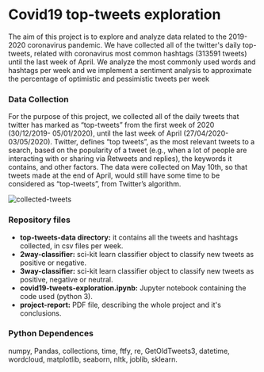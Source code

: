 # Covid19 top-tweets exploration
The aim of this project is to explore and analyze data related to the 2019-2020 coronavirus pandemic. We have collected all of the twitter's daily top-tweets, related with coronavirus most common hashtags (313591 tweets) until the last week of April. We analyze the most commonly used words and hashtags per week and we implement a sentiment analysis to approximate the percentage of optimistic and pessimistic tweets per week

### Data Collection
For the purpose of this project, we collected all of the daily tweets that twitter has marked as “top-tweets” from the first week of 2020 (30/12/2019- 05/01/2020), until the last week of April (27/04/2020-03/05/2020). Twitter, defines “top tweets”, as the most relevant tweets to a search, based on the popularity of a tweet (e.g., when a lot of people are interacting with or sharing via Retweets and replies), the keywords it contains, and other factors. The data were collected on May 10th, so that tweets made at the end of April, would still have some time to be considered as “top-tweets”, from Twitter’s algorithm.

![collected-tweets](https://anjelo.ml/github-images/covid19-top-tweets-exploration/collected-tweets.png)

### Repository files
- **top-tweets-data directory:** it contains all the tweets and hashtags collected, in csv files per week.
- **2way-classifier:** sci-kit learn classifier object to classify new tweets as positive or negative.
- **3way-classifier:** sci-kit learn classifier object to classify new tweets as positive, negative or neutral.
- **covid19-tweets-exploration.ipynb:** Jupyter notebook containing the code used (python 3).
- **project-report:** PDF file, describing the whole project and it's conclusions.

### Python Dependences
numpy, Pandas, collections, time, ftfy, re, GetOldTweets3, datetime, wordcloud, matplotlib, seaborn, nltk, joblib, sklearn.
